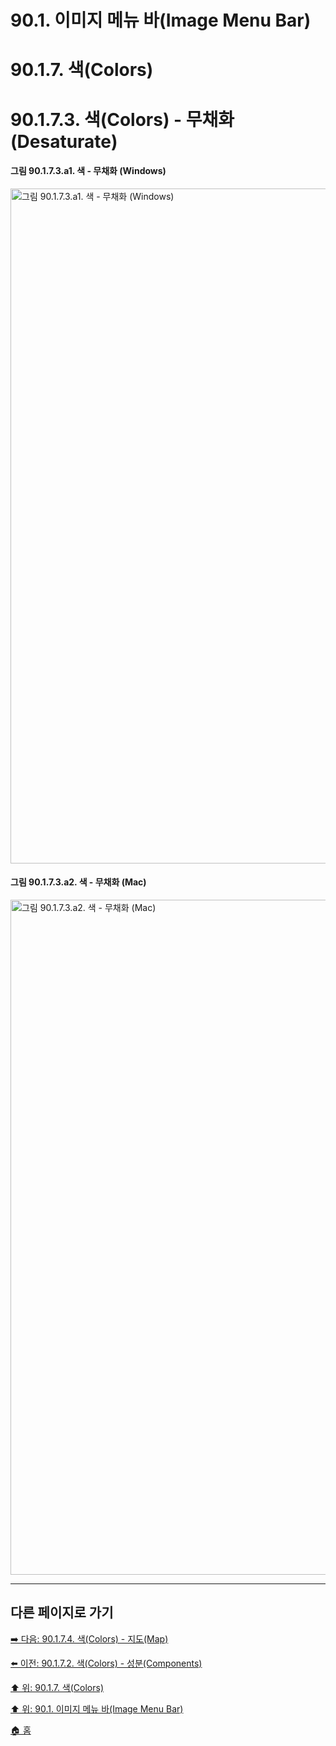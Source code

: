 # 90.1. 이미지 메뉴 바(Image Menu Bar)
# 90.1.7. 색(Colors)
# 90.1.7.3. 색(Colors) - 무채화(Desaturate)

#### 그림 90.1.7.3.a1. 색 - 무채화 (Windows)
<img width="1080" alt="그림 90.1.7.3.a1. 색 - 무채화 (Windows)" environment="MacOS:Sonoma 14.2.1 GIMP 2.10.36" src="https://github.com/wonder13662/gimp/assets/15767104/ed5163b5-e2b2-4dd0-8958-5b31982b1068">

#### 그림 90.1.7.3.a2. 색 - 무채화 (Mac)
<img width="1080" alt="그림 90.1.7.3.a2. 색 - 무채화 (Mac)" environment="MacOS:Sonoma 14.2.1 GIMP 2.10.36" src="https://github.com/wonder13662/gimp/assets/15767104/836ad07e-c9b1-4539-bbaf-f2f3408d3d9e">

***

## 다른 페이지로 가기

[➡️ 다음: 90.1.7.4. 색(Colors) - 지도(Map)](./90-01-07-colorsx-04-map.md)

[⬅️ 이전: 90.1.7.2. 색(Colors) - 성분(Components)](./90-01-07-colorsx-02-components.md)

[⬆️ 위: 90.1.7. 색(Colors)](./90-01-07-colors.md)

[⬆️ 위: 90.1. 이미지 메뉴 바(Image Menu Bar)](./90-01-00-image-menu-bar.md)

[🏠 홈](./00-home.md)
